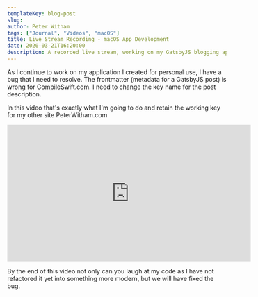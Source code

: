```yaml
---
templateKey: blog-post
slug: 
author: Peter Witham
tags: ["Journal", "Videos", "macOS"]
title: Live Stream Recording - macOS App Development
date: 2020-03-21T16:20:00
description: A recorded live stream, working on my GatsbyJS blogging application for macOS.
---
```


As I continue to work on my application I created for personal use, I have a bug that I need to resolve. The frontmatter (metadata for a GatsbyJS post) is wrong for CompileSwift.com. I need to change the key name for the post description.

In this video that's exactly what I'm going to do and retain the working key for my other site PeterWitham.com

<iframe width="560" height="315" src="https://www.youtube.com/embed/ydvKLuH8h4k" frameborder="0" allow="accelerometer; autoplay; encrypted-media; gyroscope; picture-in-picture" allowfullscreen></iframe>

By the end of this video not only can you laugh at my code as I have not refactored it yet into something more modern, but we will have fixed the bug.